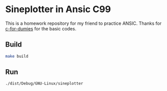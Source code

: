 # Sineplotter in Ansic C99

This is a homework repository for my friend to practice ANSIC. Thanks for [c-for-dumies](https://c-for-dummies.com/blog/?p=831) for the basic codes.

## Build

```sh
make build
```

## Run

```sh
./dist/Debug/GNU-Linux/sineplotter
```
